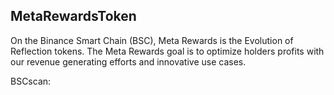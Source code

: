 ## MetaRewardsToken

On the Binance Smart Chain (BSC), Meta Rewards is the Evolution of Reflection tokens. The Meta Rewards goal is to optimize holders profits with our revenue generating efforts and innovative use cases.

BSCscan: 
